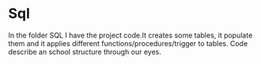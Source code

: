 # Sql

 In the folder SQL I have the project code.It creates some tables, it populate them and it applies 
different functions/procedures/trigger to tables. Code describe an school structure 
through our eyes.
